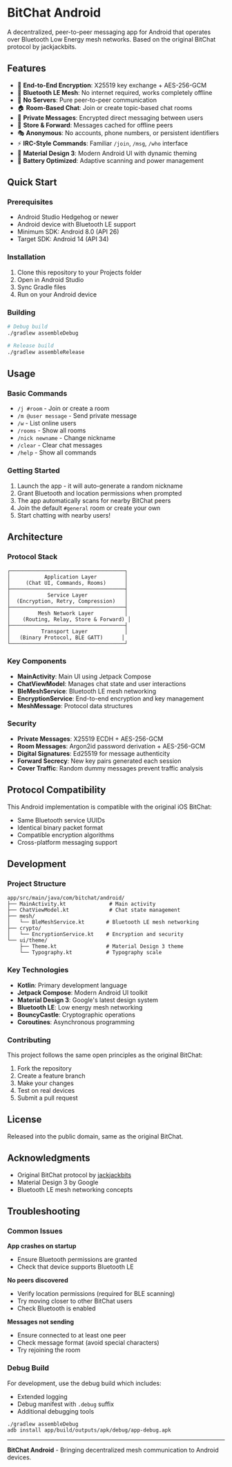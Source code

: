 # BitChat Android

A decentralized, peer-to-peer messaging app for Android that operates over Bluetooth Low Energy mesh networks. Based on the original BitChat protocol by jackjackbits.

## Features

- 🔐 **End-to-End Encryption**: X25519 key exchange + AES-256-GCM
- 📡 **Bluetooth LE Mesh**: No internet required, works completely offline
- 🚫 **No Servers**: Pure peer-to-peer communication
- 🏠 **Room-Based Chat**: Join or create topic-based chat rooms
- 💬 **Private Messages**: Encrypted direct messaging between users
- 🔄 **Store & Forward**: Messages cached for offline peers
- 🎭 **Anonymous**: No accounts, phone numbers, or persistent identifiers
- ⚡ **IRC-Style Commands**: Familiar `/join`, `/msg`, `/who` interface
- 🎨 **Material Design 3**: Modern Android UI with dynamic theming
- 🔋 **Battery Optimized**: Adaptive scanning and power management

## Quick Start

### Prerequisites

- Android Studio Hedgehog or newer
- Android device with Bluetooth LE support
- Minimum SDK: Android 8.0 (API 26)
- Target SDK: Android 14 (API 34)

### Installation

1. Clone this repository to your Projects folder
2. Open in Android Studio
3. Sync Gradle files
4. Run on your Android device

### Building

```bash
# Debug build
./gradlew assembleDebug

# Release build
./gradlew assembleRelease
```

## Usage

### Basic Commands

- `/j #room` - Join or create a room
- `/m @user message` - Send private message
- `/w` - List online users  
- `/rooms` - Show all rooms
- `/nick newname` - Change nickname
- `/clear` - Clear chat messages
- `/help` - Show all commands

### Getting Started

1. Launch the app - it will auto-generate a random nickname
2. Grant Bluetooth and location permissions when prompted
3. The app automatically scans for nearby BitChat peers
4. Join the default `#general` room or create your own
5. Start chatting with nearby users!

## Architecture

### Protocol Stack

```
┌─────────────────────────────────────┐
│           Application Layer         │
│     (Chat UI, Commands, Rooms)      │
├─────────────────────────────────────┤
│            Service Layer            │
│  (Encryption, Retry, Compression)   │
├─────────────────────────────────────┤
│         Mesh Network Layer          │
│    (Routing, Relay, Store & Forward) │
├─────────────────────────────────────┤
│          Transport Layer            │
│   (Binary Protocol, BLE GATT)      │
└─────────────────────────────────────┘
```

### Key Components

- **MainActivity**: Main UI using Jetpack Compose
- **ChatViewModel**: Manages chat state and user interactions
- **BleMeshService**: Bluetooth LE mesh networking
- **EncryptionService**: End-to-end encryption and key management
- **MeshMessage**: Protocol data structures

### Security

- **Private Messages**: X25519 ECDH + AES-256-GCM
- **Room Messages**: Argon2id password derivation + AES-256-GCM  
- **Digital Signatures**: Ed25519 for message authenticity
- **Forward Secrecy**: New key pairs generated each session
- **Cover Traffic**: Random dummy messages prevent traffic analysis

## Protocol Compatibility

This Android implementation is compatible with the original iOS BitChat:

- Same Bluetooth service UUIDs
- Identical binary packet format
- Compatible encryption algorithms
- Cross-platform messaging support

## Development

### Project Structure

```
app/src/main/java/com/bitchat/android/
├── MainActivity.kt              # Main activity
├── ChatViewModel.kt             # Chat state management
├── mesh/
│   └── BleMeshService.kt       # Bluetooth LE mesh networking
├── crypto/
│   └── EncryptionService.kt    # Encryption and security
└── ui/theme/
    ├── Theme.kt                # Material Design 3 theme
    └── Typography.kt           # Typography scale
```

### Key Technologies

- **Kotlin**: Primary development language
- **Jetpack Compose**: Modern Android UI toolkit
- **Material Design 3**: Google's latest design system
- **Bluetooth LE**: Low energy mesh networking
- **BouncyCastle**: Cryptographic operations
- **Coroutines**: Asynchronous programming

### Contributing

This project follows the same open principles as the original BitChat:

1. Fork the repository
2. Create a feature branch
3. Make your changes
4. Test on real devices
5. Submit a pull request

## License

Released into the public domain, same as the original BitChat.

## Acknowledgments

- Original BitChat protocol by [jackjackbits](https://github.com/jackjackbits/bitchat)
- Material Design 3 by Google
- Bluetooth LE mesh networking concepts

## Troubleshooting

### Common Issues

**App crashes on startup**
- Ensure Bluetooth permissions are granted
- Check that device supports Bluetooth LE

**No peers discovered**
- Verify location permissions (required for BLE scanning)
- Try moving closer to other BitChat users
- Check Bluetooth is enabled

**Messages not sending**
- Ensure connected to at least one peer
- Check message format (avoid special characters)
- Try rejoining the room

### Debug Build

For development, use the debug build which includes:
- Extended logging
- Debug manifest with `.debug` suffix
- Additional debugging tools

```bash
./gradlew assembleDebug
adb install app/build/outputs/apk/debug/app-debug.apk
```

---

**BitChat Android** - Bringing decentralized mesh communication to Android devices.
